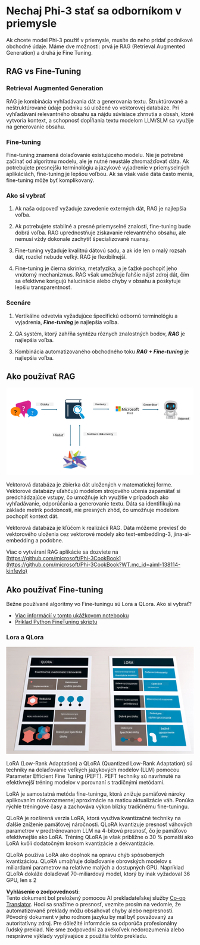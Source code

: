 <!--
CO_OP_TRANSLATOR_METADATA:
{
  "original_hash": "743d7e9cb9c4e8ea642d77bee657a7fa",
  "translation_date": "2025-05-09T22:29:30+00:00",
  "source_file": "md/03.FineTuning/LetPhi3gotoIndustriy.md",
  "language_code": "sk"
}
-->
# **Nechaj Phi-3 stať sa odborníkom v priemysle**

Ak chcete model Phi-3 použiť v priemysle, musíte do neho pridať podnikové obchodné údaje. Máme dve možnosti: prvá je RAG (Retrieval Augmented Generation) a druhá je Fine Tuning.

## **RAG vs Fine-Tuning**

### **Retrieval Augmented Generation**

RAG je kombinácia vyhľadávania dát a generovania textu. Štruktúrované a neštruktúrované údaje podniku sú uložené vo vektorovej databáze. Pri vyhľadávaní relevantného obsahu sa nájdu súvisiace zhrnutia a obsah, ktoré vytvoria kontext, a schopnosť dopĺňania textu modelom LLM/SLM sa využije na generovanie obsahu.

### **Fine-tuning**

Fine-tuning znamená dolaďovanie existujúceho modelu. Nie je potrebné začínať od algoritmu modelu, ale je nutné neustále zhromažďovať dáta. Ak potrebujete presnejšiu terminológiu a jazykové vyjadrenie v priemyselných aplikáciách, fine-tuning je lepšou voľbou. Ak sa však vaše dáta často menia, fine-tuning môže byť komplikovaný.

### **Ako si vybrať**

1. Ak naša odpoveď vyžaduje zavedenie externých dát, RAG je najlepšia voľba.

2. Ak potrebujete stabilné a presné priemyselné znalosti, fine-tuning bude dobrá voľba. RAG uprednostňuje získavanie relevantného obsahu, ale nemusí vždy dokonale zachytiť špecializované nuansy.

3. Fine-tuning vyžaduje kvalitnú dátovú sadu, a ak ide len o malý rozsah dát, rozdiel nebude veľký. RAG je flexibilnejší.

4. Fine-tuning je čierna skrinka, metafyzika, a je ťažké pochopiť jeho vnútorný mechanizmus. RAG však umožňuje ľahšie nájsť zdroj dát, čím sa efektívne korigujú halucinácie alebo chyby v obsahu a poskytuje lepšiu transparentnosť.

### **Scenáre**

1. Vertikálne odvetvia vyžadujúce špecifickú odbornú terminológiu a vyjadrenia, ***Fine-tuning*** je najlepšia voľba.

2. QA systém, ktorý zahŕňa syntézu rôznych znalostných bodov, ***RAG*** je najlepšia voľba.

3. Kombinácia automatizovaného obchodného toku ***RAG + Fine-tuning*** je najlepšia voľba.

## **Ako používať RAG**

![rag](../../../../translated_images/rag.36e7cb856f120334d577fde60c6a5d7c5eecae255dac387669303d30b4b3efa4.sk.png)

Vektorová databáza je zbierka dát uložených v matematickej forme. Vektorové databázy uľahčujú modelom strojového učenia zapamätať si predchádzajúce vstupy, čo umožňuje ich využitie v prípadoch ako vyhľadávanie, odporúčania a generovanie textu. Dáta sa identifikujú na základe metrík podobnosti, nie presných zhôd, čo umožňuje modelom pochopiť kontext dát.

Vektorová databáza je kľúčom k realizácii RAG. Dáta môžeme previesť do vektorového uloženia cez vektorové modely ako text-embedding-3, jina-ai-embedding a podobne.

Viac o vytváraní RAG aplikácie sa dozviete na [https://github.com/microsoft/Phi-3CookBook](https://github.com/microsoft/Phi-3CookBook?WT.mc_id=aiml-138114-kinfeylo)

## **Ako používať Fine-tuning**

Bežne používané algoritmy vo Fine-tuningu sú Lora a QLora. Ako si vybrať?
- [Viac informácií v tomto ukážkovom notebooku](../../../../code/04.Finetuning/Phi_3_Inference_Finetuning.ipynb)
- [Príklad Python FineTuning skriptu](../../../../code/04.Finetuning/FineTrainingScript.py)

### **Lora a QLora**

![lora](../../../../translated_images/qlora.6aeba71122bc0c8d56ccf0bc36b861304939fee087f43c1fc6cc5c9cb8764725.sk.png)

LoRA (Low-Rank Adaptation) a QLoRA (Quantized Low-Rank Adaptation) sú techniky na dolaďovanie veľkých jazykových modelov (LLM) pomocou Parameter Efficient Fine Tuning (PEFT). PEFT techniky sú navrhnuté na efektívnejší tréning modelov v porovnaní s tradičnými metódami.

LoRA je samostatná metóda fine-tuningu, ktorá znižuje pamäťové nároky aplikovaním nízkorozmernej aproximácie na maticu aktualizácie váh. Ponúka rýchle tréningové časy a zachováva výkon blízky tradičnému fine-tuningu.

QLoRA je rozšírená verzia LoRA, ktorá využíva kvantizačné techniky na ďalšie zníženie pamäťovej náročnosti. QLoRA kvantizuje presnosť váhových parametrov v predtrénovanom LLM na 4-bitovú presnosť, čo je pamäťovo efektívnejšie ako LoRA. Tréning QLoRA je však približne o 30 % pomalší ako LoRA kvôli dodatočným krokom kvantizácie a dekvantizácie.

QLoRA používa LoRA ako doplnok na opravu chýb spôsobených kvantizáciou. QLoRA umožňuje dolaďovanie obrovských modelov s miliardami parametrov na relatívne malých a dostupných GPU. Napríklad QLoRA dokáže dolaďovať 70-miliardový model, ktorý by inak vyžadoval 36 GPU, len s 2

**Vyhlásenie o zodpovednosti**:  
Tento dokument bol preložený pomocou AI prekladateľskej služby [Co-op Translator](https://github.com/Azure/co-op-translator). Hoci sa snažíme o presnosť, vezmite prosím na vedomie, že automatizované preklady môžu obsahovať chyby alebo nepresnosti. Pôvodný dokument v jeho rodnom jazyku by mal byť považovaný za autoritatívny zdroj. Pre dôležité informácie sa odporúča profesionálny ľudský preklad. Nie sme zodpovední za akékoľvek nedorozumenia alebo nesprávne výklady vyplývajúce z použitia tohto prekladu.